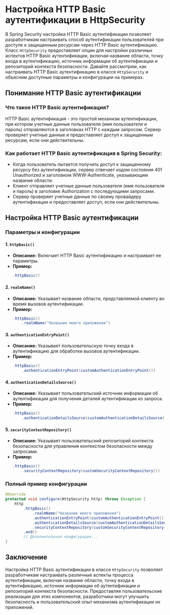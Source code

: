 # Настройка HTTP Basic аутентификации в HttpSecurity

В Spring Security настройка HTTP Basic аутентификации позволяет разработчикам настраивать способ аутентификации пользователей при доступе к защищенным ресурсам через HTTP Basic аутентификацию. Класс `HttpSecurity` предоставляет опции для настройки различных аспектов HTTP Basic аутентификации, включая название области, точку входа в аутентификацию, источник информации об аутентификации и репозиторий контекста безопасности. Давайте рассмотрим, как настраивать HTTP Basic аутентификацию в классе `HttpSecurity` и объясним доступные параметры и конфигурации на примерах.

## Понимание HTTP Basic аутентификации

### Что такое HTTP Basic аутентификация?

HTTP Basic аутентификация - это простой механизм аутентификации, при котором учетные данные пользователя (имя пользователя и пароль) отправляются в заголовках HTTP с каждым запросом. Сервер проверяет учетные данные и предоставляет доступ к защищенным ресурсам, если они действительны.

### Как работает HTTP Basic аутентификация в Spring Security:

- Когда пользователь пытается получить доступ к защищенному ресурсу без аутентификации, сервер отвечает кодом состояния 401 Unauthorized и заголовком WWW-Authenticate, указывающим название области.
- Клиент отправляет учетные данные пользователя (имя пользователя и пароль) в заголовке Authorization с последующими запросами.
- Сервер проверяет учетные данные по своему провайдеру аутентификации и предоставляет доступ, если они действительны.

## Настройка HTTP Basic аутентификации

### Параметры и конфигурации

#### 1. `httpBasic()`

- **Описание:** Включает HTTP Basic аутентификацию и настраивает ее параметры.
- **Пример:**
  ```java
  .httpBasic()
  ```

#### 2. `realmName()`

- **Описание:** Указывает название области, представляемой клиенту во время вызовов аутентификации.
- **Пример:**
  ```java
  .httpBasic()
      .realmName("Название моего приложения")
  ```

#### 3. `authenticationEntryPoint()`

- **Описание:** Указывает пользовательскую точку входа в аутентификацию для обработки вызовов аутентификации.
- **Пример:**
  ```java
  .httpBasic()
      .authenticationEntryPoint(customAuthenticationEntryPoint())
  ```

#### 4. `authenticationDetailsSource()`

- **Описание:** Указывает пользовательский источник информации об аутентификации для получения деталей аутентификации из запроса.
- **Пример:**
  ```java
  .httpBasic()
      .authenticationDetailsSource(customAuthenticationDetailsSource())
  ```

#### 5. `securityContextRepository()`

- **Описание:** Указывает пользовательский репозиторий контекста безопасности для управления контекстом безопасности между запросами.
- **Пример:**
  ```java
  .httpBasic()
      .securityContextRepository(customSecurityContextRepository())
  ```

### Полный пример конфигурации

```java
@Override
protected void configure(HttpSecurity http) throws Exception {
    http
        .httpBasic()
            .realmName("Название моего приложения")
            .authenticationEntryPoint(customAuthenticationEntryPoint())
            .authenticationDetailsSource(customAuthenticationDetailsSource())
            .securityContextRepository(customSecurityContextRepository())
        .and()
        // Дополнительная конфигурация...
}
```

## Заключение

Настройка HTTP Basic аутентификации в классе `HttpSecurity` позволяет разработчикам настраивать различные аспекты процесса аутентификации, включая название области, точку входа в аутентификацию, источник информации об аутентификации и репозиторий контекста безопасности. Предоставляя пользовательские реализации для этих компонентов, разработчики могут улучшить безопасность и пользовательский опыт механизма аутентификации их приложений.
